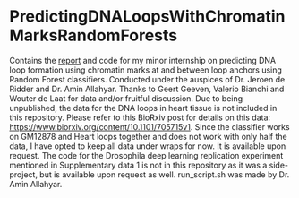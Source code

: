 # PredictingDNALoopsWithChromatinMarksRandomForests
Contains the [report](ImportantDocumentation/writing/DieterFinalReportChromatinLoopPredictionWithRFClassifiers_ShortInternshipMCLS_2019.pdf) and code for my minor internship on predicting DNA loop formation using chromatin marks at and between loop anchors using Random Forest classifiers. Conducted under the auspices of Dr. Jeroen de Ridder and Dr. Amin Allahyar. Thanks to Geert Geeven, Valerio Bianchi and Wouter de Laat for data and/or fruitful discussion. Due to being unpublished, the data for the DNA loops in heart tissue is not included in this repository. Please refer to this BioRxiv post for details on this data: https://www.biorxiv.org/content/10.1101/705715v1. Since the classifier works on GM12878 and Heart loops together and does not work with only half the data, I have opted to keep all data under wraps for now. It is available upon request. The code for the Drosophila deep learning replication experiment mentioned in Supplementary data 1 is not in this repository as it was a side-project, but is available upon request as well. run_script.sh was made by Dr. Amin Allahyar.
